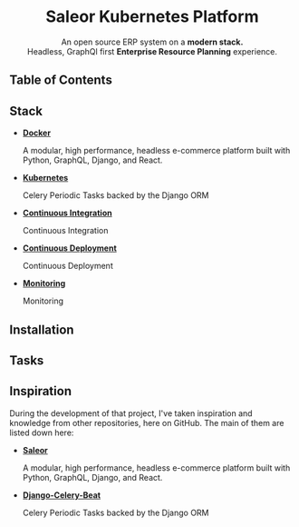 <div id="title">
    <h1 align="center">
        Saleor Kubernetes Platform
    </h1>
</div>

<div id="description">
    <p align="center">
        An open source ERP system on a 
        <b>modern stack.</b>
        <br>
        Headless, GraphQl first <b>Enterprise Resource Planning</b> experience.
    </p>
</div>

<div id="table-of-contents">
    <h2>
        Table of Contents
    </h2>
</div>

<div id="stack">
    <h2>
        Stack
    </h2>
        <ul>
        <li id="docker">
            <b>
                <a href="https://github.com/mirumee/saleor">Docker</a>
            </b>
            <p>
                A modular, high performance, headless e-commerce platform built with Python, GraphQL, Django, and React. 
            </p>
        </li>
        <li id="kubernetes">
            <b>
                <a href="https://github.com/celery/django-celery-beat">Kubernetes</a>
            </b>
            <p>
                Celery Periodic Tasks backed by the Django ORM 
            </p>
        </li>
        <li id="integration">
            <b>
                <a href="https://github.com/celery/django-celery-beat">Continuous Integration</a>
            </b>
            <p>
                Continuous Integration
            </p>
        </li>
        <li id="deployment">
            <b>
                <a href="https://github.com/celery/django-celery-beat">Continuous Deployment</a>
            </b>
            <p>
                Continuous Deployment
            </p>
        </li>
        <li id="monitoring">
            <b>
                <a href="https://github.com/celery/django-celery-beat">Monitoring</a>
            </b>
            <p>
                Monitoring
            </p>
        </li>
    </ul>
</div>

<div id="installation">
    <h2>
        Installation
    </h2>
</div>

<div id="tasks">
    <h2>
        Tasks
    </h2>
</div>

<div id="inspiration">
    <h2>
        Inspiration
    </h2>
    <p>
         During the development of that project, I've taken inspiration and knowledge from other repositories, here on GitHub.
         The main of them are listed down here: 
    </p>
    <ul>
        <li id="saleor">
            <b>
                <a href="https://github.com/mirumee/saleor">Saleor</a>
            </b>
            <p>
                A modular, high performance, headless e-commerce platform built with Python, GraphQL, Django, and React. 
            </p>
        </li>
        <li id="django-celery-beat">
            <b>
                <a href="https://github.com/celery/django-celery-beat">Django-Celery-Beat</a>
            </b>
            <p>
                Celery Periodic Tasks backed by the Django ORM 
            </p>
        </li>
    </ul>
</div>